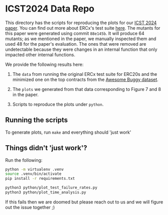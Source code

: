 # ICST2024 Data Repo

This directory has the scripts for reproducing the plots for our [ICST 2024 paper](https://conf.researchr.org/details/icst-2024/icst-2024-industry/2/Towards-Mutation-guided-Test-Suites-for-Smart-Contracts).
You can find out more about ERCx's test suite [here](https://ercx.runtimeverification.com/). The mutants for this paper were generated using commit `88e145b`. It will produce 64 mutants; as we mentioned in the paper, we manually inspected them and used 48 for the paper's evaluation. The ones that were removed are undetectable because they were changes in an internal function that only impacted other internal functions.

We provide the following results here:

1. The `data` from running the original ERCx test suite for ERC20s and the minimized one
on the top contracts from the [Awesome Buggy dataset](https://github.com/sec-bit/awesome-buggy-erc20-tokens/blob/master/bad_tokens.top.csv).

2. The `plots` we generated from that data corresponding to Figure 7 and 8 in the paper.

3. Scripts to reproduce the plots under `python`.

## Running the scripts

To generate plots, run `make` and everything should 'just work'

## Things didn't 'just work'?

Run the following:

```bash
python -m virtualenv .venv
source .venv/bin/activate
pip install -r requirements.txt

python3 python/plot_test_failure_rates.py
python3 python/plot_time_analysis.py
```

If this fails then we are doomed but please reach out to us and we will figure out the issue together ;)
